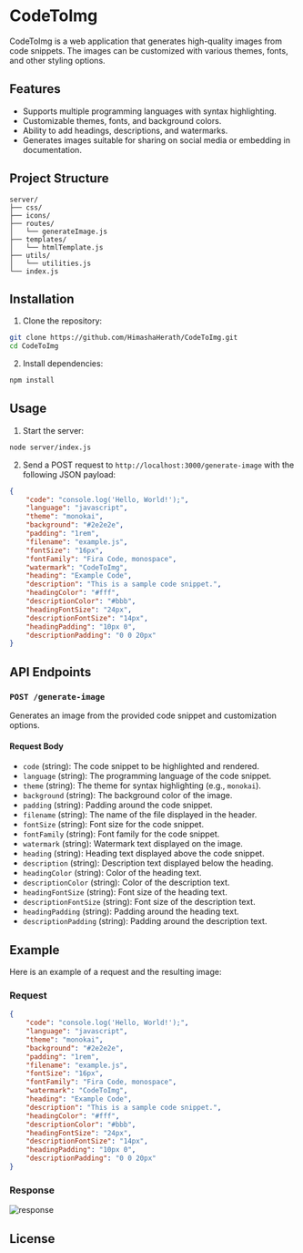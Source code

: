 
# CodeToImg

CodeToImg is a web application that generates high-quality images from code snippets. The images can be customized with various themes, fonts, and other styling options.

## Features

- Supports multiple programming languages with syntax highlighting.
- Customizable themes, fonts, and background colors.
- Ability to add headings, descriptions, and watermarks.
- Generates images suitable for sharing on social media or embedding in documentation.

## Project Structure

```
server/
├── css/
├── icons/
├── routes/
│   └── generateImage.js
├── templates/
│   └── htmlTemplate.js
├── utils/
│   └── utilities.js
└── index.js
```

## Installation

1. Clone the repository:

```bash
git clone https://github.com/HimashaHerath/CodeToImg.git
cd CodeToImg
```

2. Install dependencies:

```bash
npm install
```

## Usage

1. Start the server:

```bash
node server/index.js
```

2. Send a POST request to `http://localhost:3000/generate-image` with the following JSON payload:

```json
{
    "code": "console.log('Hello, World!');",
    "language": "javascript",
    "theme": "monokai",
    "background": "#2e2e2e",
    "padding": "1rem",
    "filename": "example.js",
    "fontSize": "16px",
    "fontFamily": "Fira Code, monospace",
    "watermark": "CodeToImg",
    "heading": "Example Code",
    "description": "This is a sample code snippet.",
    "headingColor": "#fff",
    "descriptionColor": "#bbb",
    "headingFontSize": "24px",
    "descriptionFontSize": "14px",
    "headingPadding": "10px 0",
    "descriptionPadding": "0 0 20px"
}
```

## API Endpoints

### `POST /generate-image`

Generates an image from the provided code snippet and customization options.

#### Request Body

- `code` (string): The code snippet to be highlighted and rendered.
- `language` (string): The programming language of the code snippet.
- `theme` (string): The theme for syntax highlighting (e.g., `monokai`).
- `background` (string): The background color of the image.
- `padding` (string): Padding around the code snippet.
- `filename` (string): The name of the file displayed in the header.
- `fontSize` (string): Font size for the code snippet.
- `fontFamily` (string): Font family for the code snippet.
- `watermark` (string): Watermark text displayed on the image.
- `heading` (string): Heading text displayed above the code snippet.
- `description` (string): Description text displayed below the heading.
- `headingColor` (string): Color of the heading text.
- `descriptionColor` (string): Color of the description text.
- `headingFontSize` (string): Font size of the heading text.
- `descriptionFontSize` (string): Font size of the description text.
- `headingPadding` (string): Padding around the heading text.
- `descriptionPadding` (string): Padding around the description text.

## Example

Here is an example of a request and the resulting image:

### Request

```json
{
    "code": "console.log('Hello, World!');",
    "language": "javascript",
    "theme": "monokai",
    "background": "#2e2e2e",
    "padding": "1rem",
    "filename": "example.js",
    "fontSize": "16px",
    "fontFamily": "Fira Code, monospace",
    "watermark": "CodeToImg",
    "heading": "Example Code",
    "description": "This is a sample code snippet.",
    "headingColor": "#fff",
    "descriptionColor": "#bbb",
    "headingFontSize": "24px",
    "descriptionFontSize": "14px",
    "headingPadding": "10px 0",
    "descriptionPadding": "0 0 20px"
}
```

### Response

![response](https://github.com/HimashaHerath/CodeToImg/assets/82162901/79724ecc-c3ac-472f-bdcd-e73efd06d2bf)


## License


